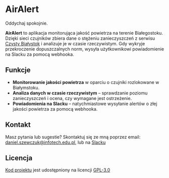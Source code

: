 # AirAlert

Oddychaj spokojnie.

**AirAlert** to aplikacja monitorująca jakość powietrza na terenie Białegostoku. Dzięki sieci czujników zbiera dane o stężeniu zanieczyszczeń z serwisu [Czysty Białystok](https://czystybialystok.pl) i analizuje je w czasie rzeczywistym. Gdy wykryje przekroczenie dopuszczalnych norm, wysyła użytkownikowi powiadomienie na Slacku za pomocą webhooka.

## Funkcje
- **Monitorowanie jakości powietrza** w oparciu o czujniki rozlokowane w Białymstoku.
- **Analiza danych w czasie rzeczywistym** – sprawdzanie poziomu zanieczyszczeń i ocena, czy wymagane jest ostrzeżenie.
- **Powiadomienia na Slacku** – natychmiastowe wysyłanie alertów o złej jakości powietrza za pomocą webhooka.

<!-- ## Konfiguracja
Konfiguracja została opisana w [dokumentacji](https://airalert.dlsk.tech/). -->

## Kontakt
Masz pytania lub sugestie? Skontaktuj się ze mną poprzez email: [daniel.szewczuk@infotech.edu.pl](mailto:daniel.szewczuk@infotech.edu.pl), lub na [Slacku](https://infotechedu.slack.com/team/U05P2U11JBV)

## Licencja
[Kod projektu](https://github.com/dlsktech/airalert) jest udostępniony na licencji [GPL-3.0](https://raw.githubusercontent.com/dlsktech/AirAlert/refs/heads/main/LICENSE)